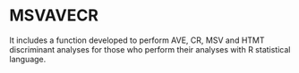 # MSVAVECR

It includes a function developed to perform AVE, CR, MSV and HTMT discriminant analyses for those who perform their analyses with R statistical language. 

